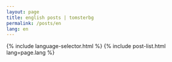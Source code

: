 ```yaml
---
layout: page
title: english posts | tomsterbg
permalink: /posts/en
lang: en
---
```


{% include language-selector.html %}
{% include post-list.html lang=page.lang %}
